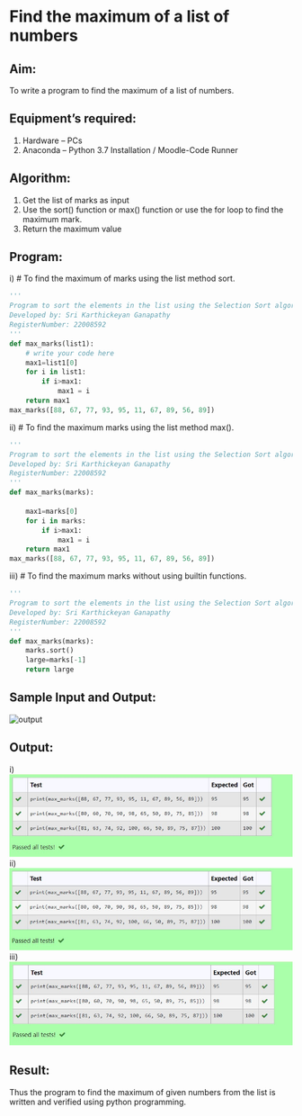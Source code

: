 # Find the maximum of a list of numbers
## Aim:
To write a program to find the maximum of a list of numbers.
## Equipment’s required:
1.	Hardware – PCs
2.	Anaconda – Python 3.7 Installation / Moodle-Code Runner
## Algorithm:
1.	Get the list of marks as input
2.	Use the sort() function or max() function or use the for loop to find the maximum mark.
3.	Return the maximum value
## Program:

i)	# To find the maximum of marks using the list method sort.
```Python
''' 
Program to sort the elements in the list using the Selection Sort algorithm.
Developed by: Sri Karthickeyan Ganapathy
RegisterNumber: 22008592
'''
def max_marks(list1):
    # write your code here
    max1=list1[0]
    for i in list1:
        if i>max1:
            max1 = i
    return max1
max_marks([88, 67, 77, 93, 95, 11, 67, 89, 56, 89])
```

ii)	# To find the maximum marks using the list method max().
```Python
''' 
Program to sort the elements in the list using the Selection Sort algorithm.
Developed by: Sri Karthickeyan Ganapathy
RegisterNumber: 22008592
'''
def max_marks(marks):

    max1=marks[0]
    for i in marks:
        if i>max1:
            max1 = i
    return max1
max_marks([88, 67, 77, 93, 95, 11, 67, 89, 56, 89])
```

iii) # To find the maximum marks without using builtin functions.
```Python
''' 
Program to sort the elements in the list using the Selection Sort algorithm.
Developed by: Sri Karthickeyan Ganapathy
RegisterNumber: 22008592
'''
def max_marks(marks):
    marks.sort()
    large=marks[-1]
    return large
```
## Sample Input and Output:
![output](./img/max_marks1.jpg) 

## Output:
i)
![output1](./output1.jpg)
ii)
![output2](./output2.jpg)
iii)
![output3](./output3.jpg)
## Result:
Thus the program to find the maximum of given numbers from the list is written and verified using python programming.